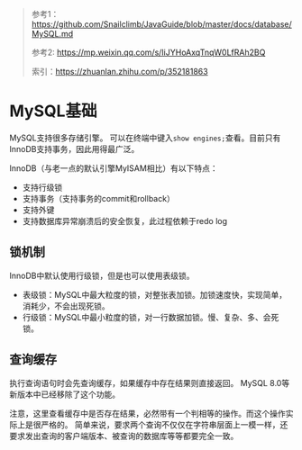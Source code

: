 >参考1：https://github.com/Snailclimb/JavaGuide/blob/master/docs/database/MySQL.md
>
>参考2: https://mp.weixin.qq.com/s/IiJYHoAxqTnqW0LfRAh2BQ
>
>索引：https://zhuanlan.zhihu.com/p/352181863

# MySQL基础
MySQL支持很多存储引擎。
可以在终端中键入`show engines;`查看。目前只有InnoDB支持事务，因此用得最广泛。

InnoDB（与老一点的默认引擎MyISAM相比）有以下特点：
- 支持行级锁
- 支持事务（支持事务的commit和rollback）
- 支持外键
- 支持数据库异常崩溃后的安全恢复，此过程依赖于redo log

## 锁机制
InnoDB中默认使用行级锁，但是也可以使用表级锁。
- 表级锁：MySQL中最大粒度的锁，对整张表加锁。加锁速度快，实现简单，消耗少，不会出现死锁。
- 行级锁：MySQL中最小粒度的锁，对一行数据加锁。慢、复杂、多、会死锁。

## 查询缓存
执行查询语句时会先查询缓存，如果缓存中存在结果则直接返回。
MySQL 8.0等新版本中已经移除了这个功能。

注意，这里查看缓存中是否存在结果，必然带有一个判相等的操作。而这个操作实际上是很严格的。
简单来说，要求两个查询不仅仅在字符串层面上一模一样，还要求发出查询的客户端版本、被查询的数据库等等都要完全一致。


